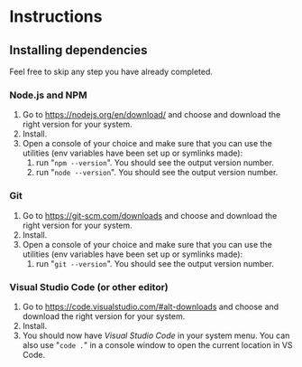 # Instructions

## Installing dependencies
Feel free to skip any step you have already completed.

### Node.js and NPM
1. Go to https://nodejs.org/en/download/ and choose and download the right version for your system.
2. Install.
3. Open a console of your choice and make sure that you can use the utilities (env variables have been set up or symlinks made):
    1. run "`npm --version`". You should see the output version number.
    2. run "`node --version`". You should see the output version number.

### Git
1. Go to https://git-scm.com/downloads and choose and download the right version for your system.
2. Install.
3. Open a console of your choice and make sure that you can use the utilities (env variables have been set up or symlinks made):
    1. run "`git --version`". You should see the output version number.

### Visual Studio Code (or other editor)
1. Go to https://code.visualstudio.com/#alt-downloads and choose and download the right version for your system. 
2. Install.
3. You should now have *Visual Studio Code* in your system menu. You can also use "`code .`" in a console window to open the current location in VS Code.



